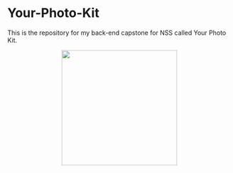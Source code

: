 # Your-Photo-Kit
This is the repository for my back-end capstone for NSS called Your Photo Kit.

<p align="center">
  <img width="260" src="https://github.com/veloeditor/portfolio/blob/master/img/portfolio/smokies_2.png">
</p>

